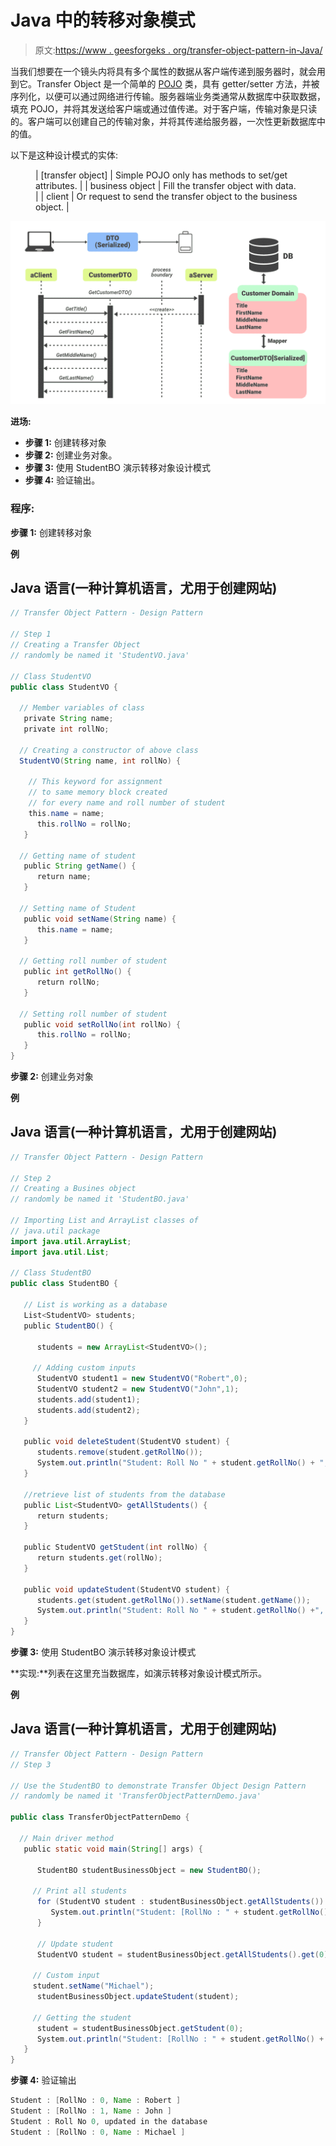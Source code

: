 # Java 中的转移对象模式

> 原文:[https://www . geesforgeks . org/transfer-object-pattern-in-Java/](https://www.geeksforgeeks.org/transfer-object-pattern-in-java/)

当我们想要在一个镜头内将具有多个属性的数据从客户端传递到服务器时，就会用到它。Transfer Object 是一个简单的 [POJO](https://www.geeksforgeeks.org/pojo-vs-java-beans/) 类，具有 getter/setter 方法，并被序列化，以便可以通过网络进行传输。服务器端业务类通常从数据库中获取数据，填充 POJO，并将其发送给客户端或通过值传递。对于客户端，传输对象是只读的。客户端可以创建自己的传输对象，并将其传递给服务器，一次性更新数据库中的值。

以下是这种设计模式的实体:

<figure class="table">

| [transfer object] | Simple POJO only has methods to set/get attributes. |
| business object | Fill the transfer object with data. |
| client | Or request to send the transfer object to the business object. |

</figure>

![](img/06739cad625f757f589b6330460ecbda.png)

**进场:**

*   **步骤 1:** 创建转移对象
*   **步骤 2:** 创建业务对象。
*   **步骤 3:** 使用 StudentBO 演示转移对象设计模式
*   **步骤 4:** 验证输出。

### 程序:

**步骤 1:** 创建转移对象

**例**

## Java 语言(一种计算机语言，尤用于创建网站)

```java
// Transfer Object Pattern - Design Pattern

// Step 1
// Creating a Transfer Object
// randomly be named it 'StudentVO.java'

// Class StudentVO
public class StudentVO {

  // Member variables of class
   private String name;
   private int rollNo;

  // Creating a constructor of above class
  StudentVO(String name, int rollNo) {

    // This keyword for assignment
    // to same memory block created
    // for every name and roll number of student
    this.name = name;
      this.rollNo = rollNo;
   }

  // Getting name of student
   public String getName() {
      return name;
   }

  // Setting name of Student
   public void setName(String name) {
      this.name = name;
   }

  // Getting roll number of student
   public int getRollNo() {
      return rollNo;
   }

  // Setting roll number of student
   public void setRollNo(int rollNo) {
      this.rollNo = rollNo;
   }
}
```

**步骤 2:** 创建业务对象

**例**

## Java 语言(一种计算机语言，尤用于创建网站)

```java
// Transfer Object Pattern - Design Pattern

// Step 2
// Creating a Busines object
// randomly be named it 'StudentBO.java'

// Importing List and ArrayList classes of
// java.util package
import java.util.ArrayList;
import java.util.List;

// Class StudentBO
public class StudentBO {

   // List is working as a database
   List<StudentVO> students;
   public StudentBO() {

      students = new ArrayList<StudentVO>();

     // Adding custom inputs
      StudentVO student1 = new StudentVO("Robert",0);
      StudentVO student2 = new StudentVO("John",1);
      students.add(student1);
      students.add(student2);       
   }

   public void deleteStudent(StudentVO student) {
      students.remove(student.getRollNo());
      System.out.println("Student: Roll No " + student.getRollNo() + ", deleted from database");
   }

   //retrieve list of students from the database
   public List<StudentVO> getAllStudents() {
      return students;
   }

   public StudentVO getStudent(int rollNo) {
      return students.get(rollNo);
   }

   public void updateStudent(StudentVO student) {
      students.get(student.getRollNo()).setName(student.getName());
      System.out.println("Student: Roll No " + student.getRollNo() +", updated in the database");
   }
}
```

**步骤 3:** 使用 StudentBO 演示转移对象设计模式

**实现:**列表在这里充当数据库，如演示转移对象设计模式所示。

**例**

## Java 语言(一种计算机语言，尤用于创建网站)

```java
// Transfer Object Pattern - Design Pattern
// Step 3

// Use the StudentBO to demonstrate Transfer Object Design Pattern
// randomly be named it 'TransferObjectPatternDemo.java'

public class TransferObjectPatternDemo {

  // Main driver method
   public static void main(String[] args) {

      StudentBO studentBusinessObject = new StudentBO();

     // Print all students
      for (StudentVO student : studentBusinessObject.getAllStudents()) {
         System.out.println("Student: [RollNo : " + student.getRollNo() + ", Name : " + student.getName() + " ]");
      }

      // Update student
      StudentVO student = studentBusinessObject.getAllStudents().get(0);

     // Custom input 
     student.setName("Michael");
      studentBusinessObject.updateStudent(student);

     // Getting the student
      student = studentBusinessObject.getStudent(0);
      System.out.println("Student: [RollNo : " + student.getRollNo() + ", Name : " + student.getName() + " ]");
   }
}
```

**步骤 4:** 验证输出

```java
Student : [RollNo : 0, Name : Robert ]
Student : [RollNo : 1, Name : John ]
Student : Roll No 0, updated in the database
Student : [RollNo : 0, Name : Michael ]
```